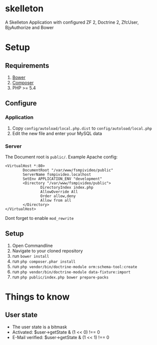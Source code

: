 skelleton
=========

A Skelleton Application with configured ZF 2, Doctrine 2, ZfcUser, BjyAuthorize and Bower

# Setup

## Requirements
1. [Bower](http://bower.io/)
1. [Composer](https://getcomposer.org/)
2. PHP >= 5.4

## Configure
### Application
1. Copy `config/autoload/local.php.dist` to `config/autoload/local.php`
2. Edit the new file and enter your MySQL data

### Server
The Document root is `public/`. Example Apache config:
```
<VirtualHost *:80>
        DocumentRoot "/var/www/fsmpivideo/public"
        ServerName fsmpivideo.localhost
        SetEnv APPLICATION_ENV "development"
        <Directory "/var/www/fsmpivideo/public">
                DirectoryIndex index.php
                AllowOverride All
                Order allow,deny
                Allow from all
        </Directory>
</VirtualHost>
```
Dont forget to enable `mod_rewrite`

## Setup
1. Open Commandline
2. Navigate to your cloned repository
3. run `bower install`
4. run `php composer.phar install`
5. run `php vendor/bin/doctrine-module orm:schema-tool:create`
6. run `php vendor/bin/doctrine-module data-fixture:import`
7. run `php public/index.php bower prepare-packs`

# Things to know

## User state
* The user state is a bitmask
* Activated: $user->getState & (1 << 0) !== 0
* E-Mail verified: $user->getState & (1 << 1) !== 0
